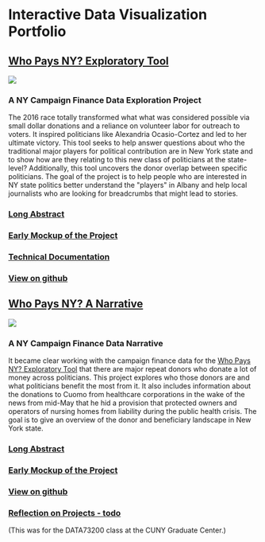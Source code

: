 # Interactive Data Visualization Portfolio

## [Who Pays NY? Exploratory Tool](https://rawild.github.io/InteractiveDataVis-Portfolio/project_1/src/)
<a href="https://rawild.github.io/InteractiveDataVis-Portfolio/project_1/src/" target="_blank" ><img src="https://raw.githubusercontent.com/rawild/InteractiveDataVis-Portfolio/master/project_1/Sketches_Mockups/Final_ScreenShot.png" ></a>
### A NY Campaign Finance Data Exploration Project
The 2016 race totally transformed what what was considered possible via small dollar donations and a reliance on volunteer labor for outreach to voters. It inspired politicians like Alexandria Ocasio-Cortez and led to her ultimate victory. This tool seeks to help answer questions about who the traditional major players for political contribution are in New York state and to show how are they relating to this new class of politicians at the state-level? Additionally, this tool uncovers the donor overlap between specific politicians. The goal of the project is to help people who are interested in NY state politics better understand the "players" in Albany and help local journalists who are looking for breadcrumbs that might lead to stories. 
### [Long Abstract](./project_1/abstract.md)
### [Early Mockup of the Project](./project_1/Sketches_Mockups/landing_page.png)
### [Technical Documentation](./project_1/technical_documentation.md)
### [View on github](https://github.com/rawild/InteractiveDataVis-Portfolio/tree/master/project_1)

## [Who Pays NY? A Narrative](https://rawild.github.io/InteractiveDataVis-Portfolio/project_2/public)
<a href="https://rawild.github.io/InteractiveDataVis-Portfolio/project_2/public/" target="_blank" ><img src="https://raw.githubusercontent.com/rawild/InteractiveDataVis-Portfolio/master/project_2/Sketches_Mockups/Final_screenshot.png"></a>
### A NY Campaign Finance Data Narrative
It became clear working with the campaign finance data for the <a href="https://bit.ly/WhoPaysNY">Who Pays NY? Exploratory Tool</a> that there are major repeat donors who donate a lot of money across politicians. This project explores who those donors are and what politicians benefit the most from it. It also includes information about the donations to Cuomo from healthcare corporations in the wake of the news from mid-May that he hid a provision that protected owners and operators of nursing homes from liability during the public health crisis. The goal is to give an overview of the donor and beneficiary landscape in New York state.


### [Long Abstract](./project_2/abstract.md)
### [Early Mockup of the Project](./project_2/Sketches_Mockups/scrolly_sketch_2.jpg)
### [View on github](https://github.com/rawild/InteractiveDataVis-Portfolio/tree/master/project_2)


### [Reflection on Projects - todo]()
(This was for the DATA73200 class at the CUNY Graduate Center.) 
 
